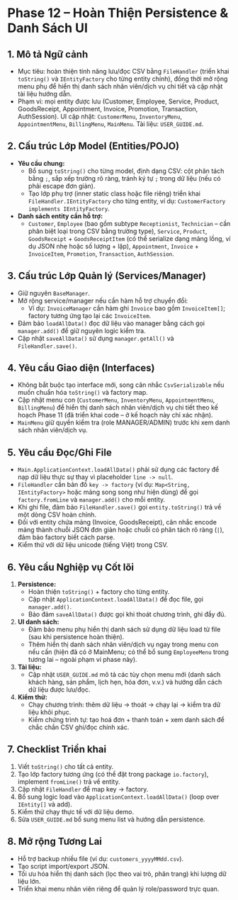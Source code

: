 # Phase 12 – Hoàn Thiện Persistence & Danh Sách UI

## 1. Mô tả Ngữ cảnh
- Mục tiêu: hoàn thiện tính năng lưu/đọc CSV bằng `FileHandler` (triển khai `toString()` và `IEntityFactory` cho từng entity chính), đồng thời mở rộng menu phụ để hiển thị danh sách nhân viên/dịch vụ chi tiết và cập nhật tài liệu hướng dẫn.
- Phạm vi: mọi entity được lưu (Customer, Employee, Service, Product, GoodsReceipt, Appointment, Invoice, Promotion, Transaction, AuthSession). UI cập nhật: `CustomerMenu`, `InventoryMenu`, `AppointmentMenu`, `BillingMenu`, `MainMenu`. Tài liệu: `USER_GUIDE.md`.

## 2. Cấu trúc Lớp Model (Entities/POJO)
- **Yêu cầu chung:**
  - Bổ sung `toString()` cho từng model, định dạng CSV: cột phân tách bằng `;`, sắp xếp trường rõ ràng, tránh ký tự `;` trong dữ liệu (nếu có phải escape đơn giản).
  - Tạo lớp phụ trợ (inner static class hoặc file riêng) triển khai `FileHandler.IEntityFactory` cho từng entity, ví dụ: `CustomerFactory implements IEntityFactory`.
- **Danh sách entity cần hỗ trợ:**
  - `Customer`, `Employee` (bao gồm subtype `Receptionist`, `Technician` – cần phân biệt loại trong CSV bằng trường type), `Service`, `Product`, `GoodsReceipt` + `GoodsReceiptItem` (có thể serialize dạng mảng lồng, ví dụ JSON nhẹ hoặc số lượng + lặp), `Appointment`, `Invoice` + `InvoiceItem`, `Promotion`, `Transaction`, `AuthSession`.

## 3. Cấu trúc Lớp Quản lý (Services/Manager)
- Giữ nguyên `BaseManager`.
- Mở rộng service/manager nếu cần hàm hỗ trợ chuyển đổi:
  - Ví dụ: `InvoiceManager` cần hàm ghi `Invoice` bao gồm `InvoiceItem[]`; factory tương ứng tạo lại các `InvoiceItem`.
- Đảm bảo `loadAllData()` đọc dữ liệu vào manager bằng cách gọi `manager.add()` để giữ nguyên logic kiểm tra.
- Cập nhật `saveAllData()` sử dụng `manager.getAll()` và `FileHandler.save()`.

## 4. Yêu cầu Giao diện (Interfaces)
- Không bắt buộc tạo interface mới, song cân nhắc `CsvSerializable` nếu muốn chuẩn hóa `toString()` và factory map.
- Cập nhật menu con (`CustomerMenu`, `InventoryMenu`, `AppointmentMenu`, `BillingMenu`) để hiển thị danh sách nhân viên/dịch vụ chi tiết theo kế hoạch Phase 11 (đã triển khai code – ở kế hoạch này chỉ xác nhận).
- `MainMenu` giữ quyền kiểm tra (role MANAGER/ADMIN) trước khi xem danh sách nhân viên/dịch vụ.

## 5. Yêu cầu Đọc/Ghi File
- `Main.ApplicationContext.loadAllData()` phải sử dụng các factory để nạp dữ liệu thực sự thay vì placeholder `line -> null`.
- `FileHandler` cần bản đồ `key -> factory` (ví dụ: `Map<String, IEntityFactory>` hoặc mảng song song như hiện dùng) để gọi `factory.fromLine` và `manager.add()` cho mỗi entity.
- Khi ghi file, đảm bảo `FileHandler.save()` gọi `entity.toString()` trả về một dòng CSV hoàn chỉnh.
- Đối với entity chứa mảng (Invoice, GoodsReceipt), cân nhắc encode mảng thành chuỗi JSON đơn giản hoặc chuỗi có phân tách rõ ràng (`|`), đảm bảo factory biết cách parse.
- Kiểm thử với dữ liệu unicode (tiếng Việt) trong CSV.

## 6. Yêu cầu Nghiệp vụ Cốt lõi
1. **Persistence:**
   - Hoàn thiện `toString()` + factory cho từng entity.
   - Cập nhật `ApplicationContext.loadAllData()` để đọc file, gọi `manager.add()`.
   - Bảo đảm `saveAllData()` được gọi khi thoát chương trình, ghi đầy đủ.
2. **UI danh sách:**
   - Đảm bảo menu phụ hiển thị danh sách sử dụng dữ liệu load từ file (sau khi persistence hoàn thiện).
   - Thêm hiển thị danh sách nhân viên/dịch vụ ngay trong menu con nếu cần (hiện đã có ở MainMenu; có thể bổ sung `EmployeeMenu` trong tương lai – ngoài phạm vi phase này).
3. **Tài liệu:**
   - Cập nhật `USER_GUIDE.md` mô tả các tùy chọn menu mới (danh sách khách hàng, sản phẩm, lịch hẹn, hóa đơn, v.v.) và hướng dẫn cách dữ liệu được lưu/đọc.
4. **Kiểm thử:**
   - Chạy chương trình: thêm dữ liệu -> thoát -> chạy lại -> kiểm tra dữ liệu khôi phục.
   - Kiểm chứng trình tự: tạo hoá đơn + thanh toán + xem danh sách để chắc chắn CSV ghi/đọc chính xác.

## 7. Checklist Triển khai
1. Viết `toString()` cho tất cả entity.
2. Tạo lớp factory tương ứng (có thể đặt trong package `io.factory`), implement `fromLine()` trả về entity.
3. Cập nhật `FileHandler` để map key -> factory.
4. Bổ sung logic load vào `ApplicationContext.loadAllData()` (loop over `IEntity[]` và add).
5. Kiểm thử chạy thực tế với dữ liệu demo.
6. Sửa `USER_GUIDE.md` bổ sung menu list và hướng dẫn persistence.

## 8. Mở rộng Tương Lai
- Hỗ trợ backup nhiều file (ví dụ: `customers_yyyyMMdd.csv`).
- Tạo script import/export JSON.
- Tối ưu hóa hiển thị danh sách (lọc theo vai trò, phân trang) khi lượng dữ liệu lớn.
- Triển khai menu nhân viên riêng để quản lý role/password trực quan.
